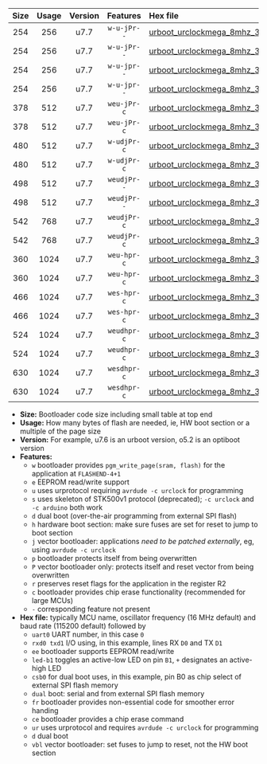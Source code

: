 |Size|Usage|Version|Features|Hex file|
|:-:|:-:|:-:|:-:|:--|
|254|256|u7.7|`w-u-jPr--`|[urboot_urclockmega_8mhz_38400bps_uart0_rxd0_txd1_led+c7_ur_vbl.hex](https://raw.githubusercontent.com/stefanrueger/urboot.hex/main/boards/urclockmega/fcpu_8mhz/38400_bps/urboot_urclockmega_8mhz_38400bps_uart0_rxd0_txd1_led+c7_ur_vbl.hex)|
|254|256|u7.7|`w-u-jPr--`|[urboot_urclockmega_8mhz_38400bps_uart1_rxd2_txd3_led+c7_ur_vbl.hex](https://raw.githubusercontent.com/stefanrueger/urboot.hex/main/boards/urclockmega/fcpu_8mhz/38400_bps/urboot_urclockmega_8mhz_38400bps_uart1_rxd2_txd3_led+c7_ur_vbl.hex)|
|254|256|u7.7|`w-u-jpr--`|[urboot_urclockmega_8mhz_38400bps_uart0_rxd0_txd1_led+c7_fr_ur_vbl.hex](https://raw.githubusercontent.com/stefanrueger/urboot.hex/main/boards/urclockmega/fcpu_8mhz/38400_bps/urboot_urclockmega_8mhz_38400bps_uart0_rxd0_txd1_led+c7_fr_ur_vbl.hex)|
|254|256|u7.7|`w-u-jpr--`|[urboot_urclockmega_8mhz_38400bps_uart1_rxd2_txd3_led+c7_fr_ur_vbl.hex](https://raw.githubusercontent.com/stefanrueger/urboot.hex/main/boards/urclockmega/fcpu_8mhz/38400_bps/urboot_urclockmega_8mhz_38400bps_uart1_rxd2_txd3_led+c7_fr_ur_vbl.hex)|
|378|512|u7.7|`weu-jPr-c`|[urboot_urclockmega_8mhz_38400bps_uart0_rxd0_txd1_ee_led+c7_fr_ce_ur_vbl.hex](https://raw.githubusercontent.com/stefanrueger/urboot.hex/main/boards/urclockmega/fcpu_8mhz/38400_bps/urboot_urclockmega_8mhz_38400bps_uart0_rxd0_txd1_ee_led+c7_fr_ce_ur_vbl.hex)|
|378|512|u7.7|`weu-jPr-c`|[urboot_urclockmega_8mhz_38400bps_uart1_rxd2_txd3_ee_led+c7_fr_ce_ur_vbl.hex](https://raw.githubusercontent.com/stefanrueger/urboot.hex/main/boards/urclockmega/fcpu_8mhz/38400_bps/urboot_urclockmega_8mhz_38400bps_uart1_rxd2_txd3_ee_led+c7_fr_ce_ur_vbl.hex)|
|480|512|u7.7|`w-udjPr-c`|[urboot_urclockmega_8mhz_38400bps_uart0_rxd0_txd1_led+c7_csb3_dual_fr_ce_ur_vbl.hex](https://raw.githubusercontent.com/stefanrueger/urboot.hex/main/boards/urclockmega/fcpu_8mhz/38400_bps/urboot_urclockmega_8mhz_38400bps_uart0_rxd0_txd1_led+c7_csb3_dual_fr_ce_ur_vbl.hex)|
|480|512|u7.7|`w-udjPr-c`|[urboot_urclockmega_8mhz_38400bps_uart1_rxd2_txd3_led+c7_csb3_dual_fr_ce_ur_vbl.hex](https://raw.githubusercontent.com/stefanrueger/urboot.hex/main/boards/urclockmega/fcpu_8mhz/38400_bps/urboot_urclockmega_8mhz_38400bps_uart1_rxd2_txd3_led+c7_csb3_dual_fr_ce_ur_vbl.hex)|
|498|512|u7.7|`weudjPr--`|[urboot_urclockmega_8mhz_38400bps_uart0_rxd0_txd1_ee_led+c7_csb3_dual_fr_ur_vbl.hex](https://raw.githubusercontent.com/stefanrueger/urboot.hex/main/boards/urclockmega/fcpu_8mhz/38400_bps/urboot_urclockmega_8mhz_38400bps_uart0_rxd0_txd1_ee_led+c7_csb3_dual_fr_ur_vbl.hex)|
|498|512|u7.7|`weudjPr--`|[urboot_urclockmega_8mhz_38400bps_uart1_rxd2_txd3_ee_led+c7_csb3_dual_fr_ur_vbl.hex](https://raw.githubusercontent.com/stefanrueger/urboot.hex/main/boards/urclockmega/fcpu_8mhz/38400_bps/urboot_urclockmega_8mhz_38400bps_uart1_rxd2_txd3_ee_led+c7_csb3_dual_fr_ur_vbl.hex)|
|542|768|u7.7|`weudjPr-c`|[urboot_urclockmega_8mhz_38400bps_uart0_rxd0_txd1_ee_led+c7_csb3_dual_fr_ce_ur_vbl.hex](https://raw.githubusercontent.com/stefanrueger/urboot.hex/main/boards/urclockmega/fcpu_8mhz/38400_bps/urboot_urclockmega_8mhz_38400bps_uart0_rxd0_txd1_ee_led+c7_csb3_dual_fr_ce_ur_vbl.hex)|
|542|768|u7.7|`weudjPr-c`|[urboot_urclockmega_8mhz_38400bps_uart1_rxd2_txd3_ee_led+c7_csb3_dual_fr_ce_ur_vbl.hex](https://raw.githubusercontent.com/stefanrueger/urboot.hex/main/boards/urclockmega/fcpu_8mhz/38400_bps/urboot_urclockmega_8mhz_38400bps_uart1_rxd2_txd3_ee_led+c7_csb3_dual_fr_ce_ur_vbl.hex)|
|360|1024|u7.7|`weu-hpr-c`|[urboot_urclockmega_8mhz_38400bps_uart0_rxd0_txd1_ee_led+c7_fr_ce_ur.hex](https://raw.githubusercontent.com/stefanrueger/urboot.hex/main/boards/urclockmega/fcpu_8mhz/38400_bps/urboot_urclockmega_8mhz_38400bps_uart0_rxd0_txd1_ee_led+c7_fr_ce_ur.hex)|
|360|1024|u7.7|`weu-hpr-c`|[urboot_urclockmega_8mhz_38400bps_uart1_rxd2_txd3_ee_led+c7_fr_ce_ur.hex](https://raw.githubusercontent.com/stefanrueger/urboot.hex/main/boards/urclockmega/fcpu_8mhz/38400_bps/urboot_urclockmega_8mhz_38400bps_uart1_rxd2_txd3_ee_led+c7_fr_ce_ur.hex)|
|466|1024|u7.7|`wes-hpr-c`|[urboot_urclockmega_8mhz_38400bps_uart0_rxd0_txd1_ee_led+c7_fr_ce.hex](https://raw.githubusercontent.com/stefanrueger/urboot.hex/main/boards/urclockmega/fcpu_8mhz/38400_bps/urboot_urclockmega_8mhz_38400bps_uart0_rxd0_txd1_ee_led+c7_fr_ce.hex)|
|466|1024|u7.7|`wes-hpr-c`|[urboot_urclockmega_8mhz_38400bps_uart1_rxd2_txd3_ee_led+c7_fr_ce.hex](https://raw.githubusercontent.com/stefanrueger/urboot.hex/main/boards/urclockmega/fcpu_8mhz/38400_bps/urboot_urclockmega_8mhz_38400bps_uart1_rxd2_txd3_ee_led+c7_fr_ce.hex)|
|524|1024|u7.7|`weudhpr-c`|[urboot_urclockmega_8mhz_38400bps_uart0_rxd0_txd1_ee_led+c7_csb3_dual_fr_ce_ur.hex](https://raw.githubusercontent.com/stefanrueger/urboot.hex/main/boards/urclockmega/fcpu_8mhz/38400_bps/urboot_urclockmega_8mhz_38400bps_uart0_rxd0_txd1_ee_led+c7_csb3_dual_fr_ce_ur.hex)|
|524|1024|u7.7|`weudhpr-c`|[urboot_urclockmega_8mhz_38400bps_uart1_rxd2_txd3_ee_led+c7_csb3_dual_fr_ce_ur.hex](https://raw.githubusercontent.com/stefanrueger/urboot.hex/main/boards/urclockmega/fcpu_8mhz/38400_bps/urboot_urclockmega_8mhz_38400bps_uart1_rxd2_txd3_ee_led+c7_csb3_dual_fr_ce_ur.hex)|
|630|1024|u7.7|`wesdhpr-c`|[urboot_urclockmega_8mhz_38400bps_uart0_rxd0_txd1_ee_led+c7_csb3_dual_fr_ce.hex](https://raw.githubusercontent.com/stefanrueger/urboot.hex/main/boards/urclockmega/fcpu_8mhz/38400_bps/urboot_urclockmega_8mhz_38400bps_uart0_rxd0_txd1_ee_led+c7_csb3_dual_fr_ce.hex)|
|630|1024|u7.7|`wesdhpr-c`|[urboot_urclockmega_8mhz_38400bps_uart1_rxd2_txd3_ee_led+c7_csb3_dual_fr_ce.hex](https://raw.githubusercontent.com/stefanrueger/urboot.hex/main/boards/urclockmega/fcpu_8mhz/38400_bps/urboot_urclockmega_8mhz_38400bps_uart1_rxd2_txd3_ee_led+c7_csb3_dual_fr_ce.hex)|

- **Size:** Bootloader code size including small table at top end
- **Usage:** How many bytes of flash are needed, ie, HW boot section or a multiple of the page size
- **Version:** For example, u7.6 is an urboot version, o5.2 is an optiboot version
- **Features:**
  + `w` bootloader provides `pgm_write_page(sram, flash)` for the application at `FLASHEND-4+1`
  + `e` EEPROM read/write support
  + `u` uses urprotocol requiring `avrdude -c urclock` for programming
  + `s` uses skeleton of STK500v1 protocol (deprecated); `-c urclock` and `-c arduino` both work
  + `d` dual boot (over-the-air programming from external SPI flash)
  + `h` hardware boot section: make sure fuses are set for reset to jump to boot section
  + `j` vector bootloader: applications *need to be patched externally*, eg, using `avrdude -c urclock`
  + `p` bootloader protects itself from being overwritten
  + `P` vector bootloader only: protects itself and reset vector from being overwritten
  + `r` preserves reset flags for the application in the register R2
  + `c` bootloader provides chip erase functionality (recommended for large MCUs)
  + `-` corresponding feature not present
- **Hex file:** typically MCU name, oscillator frequency (16 MHz default) and baud rate (115200 default) followed by
  + `uart0` UART number, in this case `0`
  + `rxd0 txd1` I/O using, in this example, lines RX `D0` and TX `D1`
  + `ee` bootloader supports EEPROM read/write
  + `led-b1` toggles an active-low LED on pin `B1`, `+` designates an active-high LED
  + `csb0` for dual boot uses, in this example, pin B0 as chip select of external SPI flash memory
  + `dual` boot: serial and from external SPI flash memory
  + `fr` bootloader provides non-essential code for smoother error handing
  + `ce` bootloader provides a chip erase command
  + `ur` uses urprotocol and requires `avrdude -c urclock` for programming
  + `d` dual boot
  + `vbl` vector bootloader: set fuses to jump to reset, not the HW boot section
